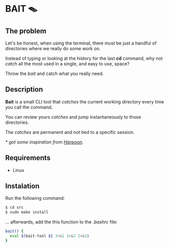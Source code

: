 # BAIT 🪤

## The problem

Let's be honest, when using the terminal, there must be just a handful of directories where we really do some work on.

Instead of typing or looking at the history for the last __cd__ command, why not _catch_ all the most used in a single, and easy to use, space?

Throw the _bait_ and catch what you really need.

## Description

__Bait__ is a small CLI tool that _catches_ the current working directory every time you call the command.

You can review yours _catches_ and jump instantaneously to those directories.

The _catches_ are permanent and not tied to a specific session.

_* got some inspiration from [Harpoon](https://github.com/ThePrimeagen/harpoon)._

## Requirements

- Linux

## Instalation 

Run the following command:

```sh
$ cd src
$ sudo make install
```

... afterwards, add the this function to the _.bashrc_ file:

```sh
bait() {
  eval $(bait-tool $1 3>&1 1>&2 2>&3)
}
```

